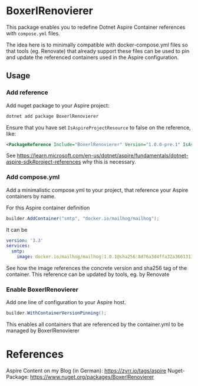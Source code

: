 # BoxerlRenovierer

This package enables you to redefine Dotnet Aspire Container references with
`compose.yml` files.

The idea here is to minimally compatible with docker-compose.yml files so
that tools (eg. Renovate) that already support these files can be used to
pin and update the referenced containers used in the Aspire configuration.

## Usage

### Add reference

Add nuget package to your Aspire project:

```bash
dotnet add package BoxerlRenovierer
```

Ensure that you have set `IsAspireProjectResource` to false on the reference, like:

```xml
<PackageReference Include="BoxerlRenovierer" Version="1.0.0-pre.1" IsAspireProjectResource="false"/>
```

See https://learn.microsoft.com/en-us/dotnet/aspire/fundamentals/dotnet-aspire-sdk#project-references why this is necessary.

### Add compose.yml

Add a minimalistic compose.yml to your project, that reference your Aspire containers by name.

For this Aspire container definition

```csharp
builder.AddContainer("smtp", "docker.io/mailhog/mailhog");
```

It can be

```yml
version: '3.3'
services:
  smtp:
    image: docker.io/mailhog/mailhog:1.0.1@sha256:8d76a3d4ffa32a3661311944007a415332c4bb855657f4f6c57996405c009bea
```

See how the image references the concrete version and sha256 tag of the container.
This reference can be updated by tools, eg. by Renovate

### Enable BoxerlRenovierer

Add one line of configuration to your Aspire host.

```csharp
builder.WithContainerVersionPinning();
```

This enables all containers that are referenced by the container.yml to be managed by BoxerlRenovierer

# References

Aspire Content on my Blog (in German): https://zyrr.io/tags/aspire
Nuget-Package: https://www.nuget.org/packages/BoxerlRenovierer
